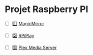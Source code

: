 # Projet Raspberry PI

- [ ] :one: [MagicMirror](https://docs.magicmirror.builders)

- [ ] :two: [RPiPlay](RPiPlay.md)

- [ ] :three: [Plex Media Server](https://www.ionos.ca/digitalguide/server/configuration/raspberry-pi-plex/)


